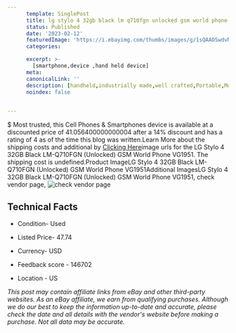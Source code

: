 ```yaml
---
      template: SinglePost
      title: lg stylo 4 32gb black lm q710fgn unlocked gsm world phone vg1951
      status: Published
      date: '2023-02-12'
      featuredImage: 'https://i.ebayimg.com/thumbs/images/g/1sQAAOSwdvNjYs2D/s-l225.jpg'
      categories: 

      excerpt: >-
        [smartphone,device ,hand held device]
      meta:
      canonicalLink: ''
      description: [handheld,industrially made,well crafted,Portable,Mobile,Compact,Convenient,Lightweight,Maneuverable,Man-portable,Miniature,Carriable,Hand-held,Light,Holdable,Transportable,Mobile device,Pocket-sized,On-the-go,Wireless,Cordless,Compact size,Convenient size, smartphone,device ,hand held device]
      noindex: false

        
---
```

$
    Most trusted, this Cell Phones & Smartphones device is available at a discounted price of 41.056400000000004 after a 14% discount and has a rating of 4 as of the time this blog was written.Learn More about the shipping costs and additional by [Clicking Here](https://www.ebay.com/itm/304686247670?hash=item46f0b72ef6%3Ag%3A1sQAAOSwdvNjYs2D&mkevt=1&mkcid=1&mkrid=711-53200-19255-0&campid=%253CePNCampaignId%253E&customid=%253CreferenceId%253E&toolid=10049)image urls for the LG Stylo 4 32GB Black LM-Q710FGN (Unlocked) GSM World Phone VG1951. The shipping cost is undefined.Product ImageLG Stylo 4 32GB Black LM-Q710FGN (Unlocked) GSM World Phone VG1951Additional ImagesLG Stylo 4 32GB Black LM-Q710FGN (Unlocked) GSM World Phone VG1951, check vendor page, ![check vendor page](https://origin-galleryplus.ebayimg.com/ws/web/304686247670_2_0_1/225x225.jpg,https://origin-galleryplus.ebayimg.com/ws/web/304686247670_3_0_1/225x225.jpg,https://origin-galleryplus.ebayimg.com/ws/web/304686247670_4_0_1/225x225.jpg,https://origin-galleryplus.ebayimg.com/ws/web/304686247670_5_0_1/225x225.jpg,https://origin-galleryplus.ebayimg.com/ws/web/304686247670_6_0_1/225x225.jpg,https://origin-galleryplus.ebayimg.com/ws/web/304686247670_7_0_1/225x225.jpg,https://origin-galleryplus.ebayimg.com/ws/web/304686247670_8_0_1/225x225.jpg,https://origin-galleryplus.ebayimg.com/ws/web/304686247670_9_0_1/225x225.jpg)
    
    

 ## Technical Facts 



     
      

 - Condition- Used 


      

 - Listed Price- 47.74 


      

 - Currency- USD 


      

 - Feedback score - 146702 


      

 - Location - US 


      
      

 *_This post may contain affiliate links from eBay and other third-party websites. As an eBay affiliate, we earn from qualifying purchases. Although we do our best to keep the information up-to-date and accurate, please check the date and all details with the vendor's website before making a purchase. Not all data may be accurate._*



    
    
    
    
    